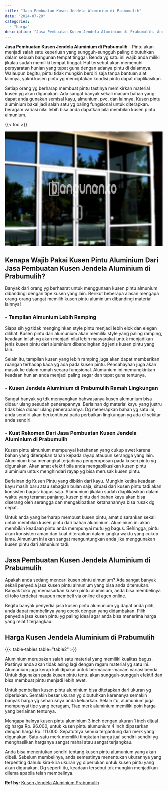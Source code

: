 ```yaml
---
title: "Jasa Pembuatan Kusen Jendela Aluminium di Prabumulih"
date: "2024-07-20"
categories: 
  - "harga"
description: "Jasa Pembuatan Kusen Jendela Aluminium di Prabumulih. Anda bisa menentukan sendiri tentang kusen pintu alumunium yang akan dibeli. Sebelum membelinya, anda s..."
---
```


**Jasa Pembuatan Kusen Jendela Aluminium di Prabumulih** – Pintu akan menjadi salah satu keperluan yang sungguh-sungguh paling dibutuhkan dalam sebuah bangunan tempat tinggal. Benda yg satu ini wajib anda miliki jikalau sudah memiliki tempat tinggal. Hal tersebut akan memenuhi persyaratan hunian yang tepat guna dengan adanya pintu di dalamnya. Walaupun begitu, pintu tidak mungkin berdiri saja tanpa bantuan alat lainnya, yakni kusen pintu yg menciptakan kondisi pintu dapat diaplikasikan.

Setiap orang yg berharap membuat pintu tastinya memikirkan material kusen yg akan digunakan. Ada sangat banyak sekali macam bahan yang dapat anda gunakan semisal kayu, almunium, pvc, dan lainnya. Kusen pintu aluminium bakal jadi salah satu yg paling fungsional untuk diterapkan. beragam variasi nilai lebih bisa anda dapatkan bila membikin kusen pintu almunium.

{{< toc >}}

![Jasa Pembuatan Kusen Jendela Aluminium di Prabumulih](/images/harga-kusen-jendela-alumunium-15.png)

## Kenapa Wajib Pakai Kusen Pintu Aluminium Dari Jasa Pembuatan Kusen Jendela Aluminium di Prabumulih?

Banyak dari orang yg berhasrat untuk menggunaan kusen pintu almunium dibandingi dengan tipe kusen yang lain. Berikut beberapa alasan mengapa orang-orang sangat memilih kusen pintu aluminium dibandingi material lainnya!

### \- Tampilan Almunium Lebih Ramping

Siapa sih yg tidak menginginkan style pintu menjadi lebih elok dan elegan dilihat. Kusen pintu dari alumunium akan memiliki style yang paling ramping, keadaan inilah yg akan menjadi nilai lebih masyarakat untuk menjadikan jenis kusen pintu dari aluminium dibandingkan dg jenis kusen pintu yang lain.

Selain itu, tampilan kusen yang lebih ramping juga akan dapat memberikan ruangan terhadap kaca yg ada pada kusen pintu. Pencahayaan juga akan masuk ke dalam rumah secara fungsional. Alumunium ini memungkinkan keadaan hunian anda menjadi paling segar dan tepat guna tentunya.

### \- Kusen Jendela Aluminium di Prabumulih Ramah Lingkungan

Sangat banyak yg tdk menyangkan bahwasanya kusen alumunium bisa didaur ulang sesudah penerapannya. Berlainan dg material kayu yang justru tidak bisa didaur ulang penerapannya. Dg menerapkan bahan yg satu ini, anda sendiri akan berkontibusi pada perbaikan lingkungan yg ada di sekitar anda sendiri.

### \- Kuat Rekomen Dari Jasa Pembuatan Kusen Jendela Aluminium di Prabumulih

Kusen pintu almunium mempunyai ketahanan yang cukup awet karena bahan yang diterapkan tahan kepada rayap ataupun serangga yang lain. Aluminium bisa menangkal terjadinya pengeroposan pada kusen pintu yg digunakan. Akan amat efektif bila anda mengaplikasikan kusen pintu aluminium untuk menghindari rayap yg bisa merusak kusen pintu.

Berlainan dg Kusen Pintu yang dibikin dari kayu. Mungkin ketika keadaan kayu masih baru atau sebagian bulan saja, situasi dari kusen pintu tadi akan konsisten bagus-bagus saja. Alumunium jikalau sudah diaplikasikan dalam waktu yang teramat panjang, kusen pintu dari bahan kayu akan bisa diserang oleh serangga dan mengakibatkan ketahanannya bisa rusak dg cepat.

Untuk anda yang berharap membuat kusen pintu, amat disarankan sekali untuk membikin kusen pintu dari bahan aluminium. Aluminium ini akan membikin keadaan pintu anda mempunyai mutu yg bagus. Sehingga, pintu akan konsisten aman dan kuat diterapkan dalam jangka waktu yang cukup lama. Almunium ini akan sangat menguntungkan anda jika menggunakan kusen pintu dari almunium tadi.

## Jasa Pembuatan Kusen Jendela Aluminium di Prabumulih

Apakah anda sedang mencari kusen pintu almunium? Ada sangat banyak sekali penyedia jasa kusen pintu almunium yang bisa anda ditemukan. Banyak toko yg memasarkan kusen pintu aluminium, anda bisa membelinya di toko terdekat maupun membeli via online di agen online.

Begitu banyak penyedia jasa kusen pintu alumunium yg dapat anda pilih, anda dapat membelinya yang cocok dengan yang didambakan. Pilih penyedia jasa kusen pintu yg paling ideal agar anda bisa menerima harga yang relatif terjangkau.

## Harga Kusen Jendela Aluminium di Prabumulih

{{< table-tables table="table2" >}}

Aluminium merupakan salah satu material yang memiliki kualitas bagus. Pastinya anda akan tidak asing lagi dengan ragam material yg satu ini. Alumunium juga kerap kali dipakai untuk bermacam-macam variasi benda. Untuk digunakan pada kusen pintu tentu akan sungguh-sungguh efektif dan bisa membuat pintu menjadi lebih awet.

Untuk pembelian kusen pintu aluminium bisa ditetapkan dari ukuran yg diperlukan. Semakin besar ukuran yg dibutuhkan karenanya semakin banyak harga yg seharusnya anda keluarkan. Selain itu, alumunium juga mempunyai tipe yang beragam, Tiap merk aluminium memiliki poin harga yang berlainan tentunya.

Mengapa halnya kusen pintu aluminium 3 inch dengan ukuran 1 inch dijual dg harga Rp. 96.000, untuk kusen pintu alumunium 4 inch dipasarkan dengan harga Rp. 111.000. Sepatutnya semua tergantung dari merk yang digunakan. Satu-satu merk memiliki tingkatan harga jual sendiri-sendiri yg menghasilkan harganya sangat mahal atau sangat terjangkau.

Anda bisa menentukan sendiri tentang kusen pintu alumunium yang akan dibeli. Sebelum membelinya, anda semestinya menentukan ukurannya yang terpenting dahulu kira-kira ukuran yg diperlukan untuk kusen pintu yang akan digunakan. Dg seperti itu, keadaan tersebut tdk mungkin menjadikan dilema apabila telah membelinya.

**Ref by:** [Kusen Jendela Aluminium Prabumulih](https://id.wikipedia.org/wiki/Kusen)

